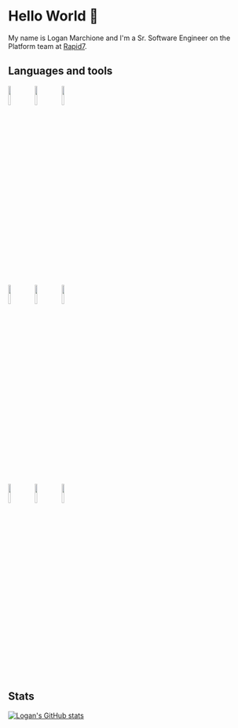 # Hello World 👋

My name is Logan Marchione and I'm a Sr. Software Engineer on the Platform team at [Rapid7](https://github.com/rapid7).

## Languages and tools

<img width="10%" src="https://www.vectorlogo.zone/logos/linux/linux-ar21.svg"/> <img width="10%" src="https://www.vectorlogo.zone/logos/gnu_bash/gnu_bash-ar21.svg"/> <img width="10%" src="https://www.vectorlogo.zone/logos/archlinux/archlinux-ar21.svg"/>

<img width="10%" src="https://www.vectorlogo.zone/logos/ubuntu/ubuntu-ar21.svg"/> <img width="10%" src="https://www.vectorlogo.zone/logos/docker/docker-ar21.svg"/> <img width="10%" src="https://www.vectorlogo.zone/logos/ansible/ansible-ar21.svg"/>

<img width="10%" src="https://www.vectorlogo.zone/logos/git-scm/git-scm-ar21.svg"/> <img width="10%" src="https://www.vectorlogo.zone/logos/giteaio/giteaio-ar21.svg"/> <img width="10%" src="https://www.vectorlogo.zone/logos/python/python-ar21.svg"/>

## Stats
[![Logan's GitHub stats](https://github-readme-stats.vercel.app/api?username=loganmarchione&show_icons=true&theme=dark)](https://github.com/anuraghazra/github-readme-stats)
